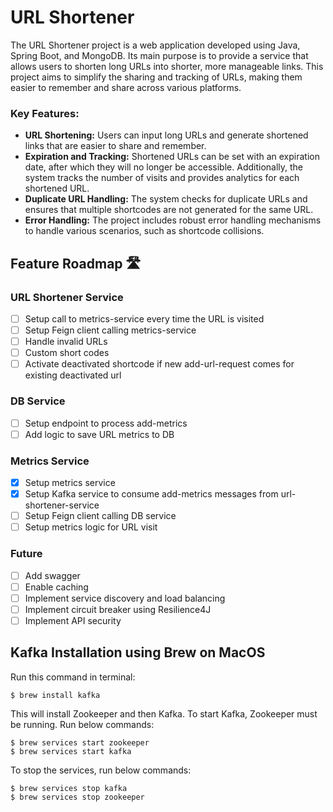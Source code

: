 # URL Shortener
The URL Shortener project is a web application developed using Java, Spring Boot, and MongoDB. 
Its main purpose is to provide a service that allows users to shorten long URLs into shorter, more manageable links. 
This project aims to simplify the sharing and tracking of URLs, making them easier to remember and share across various platforms.
### Key Features:
- **URL Shortening:** Users can input long URLs and generate shortened links that are easier to share and remember.
- **Expiration and Tracking:** Shortened URLs can be set with an expiration date, after which they will no longer be accessible. Additionally, the system tracks the number of visits and provides analytics for each shortened URL.
- **Duplicate URL Handling:** The system checks for duplicate URLs and ensures that multiple shortcodes are not generated for the same URL.
- **Error Handling:** The project includes robust error handling mechanisms to handle various scenarios, such as shortcode collisions.

[//]: # (Key Features:)
[//]: # (URL Shortening: Users can input long URLs and generate shortened links that are easier to share and remember.)
[//]: # (Custom Shortcodes: Users have the option to customize the generated shortcodes for their URLs, making them more personalized and meaningful.)
[//]: # (Expiration and Tracking: Shortened URLs can be set with an expiration date, after which they will no longer be accessible. Additionally, the system tracks the number of visits and provides analytics for each shortened URL.)
[//]: # (Duplicate URL Handling: The system checks for duplicate URLs and ensures that multiple shortcodes are not generated for the same URL.)
[//]: # (Error Handling: The project includes robust error handling mechanisms to handle various scenarios, such as shortcode collisions and invalid URLs.)

## Feature Roadmap 🛣️
### URL Shortener Service
- [ ] Setup call to metrics-service every time the URL is visited
- [ ] Setup Feign client calling metrics-service
- [ ] Handle invalid URLs
- [ ] Custom short codes
- [ ] Activate deactivated shortcode if new add-url-request comes for existing deactivated url
### DB Service
- [ ] Setup endpoint to process add-metrics
- [ ] Add logic to save URL metrics to DB
### Metrics Service
- [x] Setup metrics service
- [x] Setup Kafka service to consume add-metrics messages from url-shortener-service
- [ ] Setup Feign client calling DB service
- [ ] Setup metrics logic for URL visit
### Future
- [ ] Add swagger
- [ ] Enable caching
- [ ] Implement service discovery and load balancing
- [ ] Implement circuit breaker using Resilience4J
- [ ] Implement API security

## Kafka Installation using Brew on MacOS
Run this command in terminal:
```shell
$ brew install kafka
```
This will install Zookeeper and then Kafka. To start Kafka, Zookeeper must be running. 
Run below commands:
```shell
$ brew services start zookeeper
$ brew services start kafka
```
To stop the services, run below commands:
```shell
$ brew services stop kafka
$ brew services stop zookeeper
```